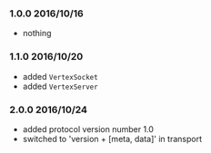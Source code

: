 ### 1.0.0 2016/10/16

* nothing

### 1.1.0 2016/10/20

* added `VertexSocket`
* added `VertexServer`

### 2.0.0 2016/10/24

* added protocol version number 1.0
* switched to 'version + [meta, data]' in transport
